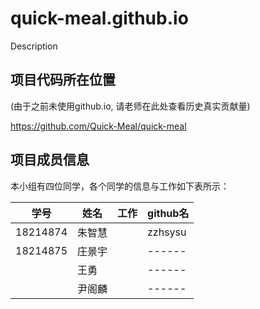 # quick-meal.github.io
Description


##  项目代码所在位置
(由于之前未使用github.io, 请老师在此处查看历史真实贡献量)

https://github.com/Quick-Meal/quick-meal

##  项目成员信息

本小组有四位同学，各个同学的信息与工作如下表所示：

| 学号     | 姓名   | 工作 |   github名   |
| -------- | ------ | ---- | ------ |
| 18214874 | 朱智慧 |      | zzhsysu |
| 18214875 | 庄景宇 |      | ------ |
|          | 王勇   |      | ------ |
|          | 尹阁麟 |      | ------ |


